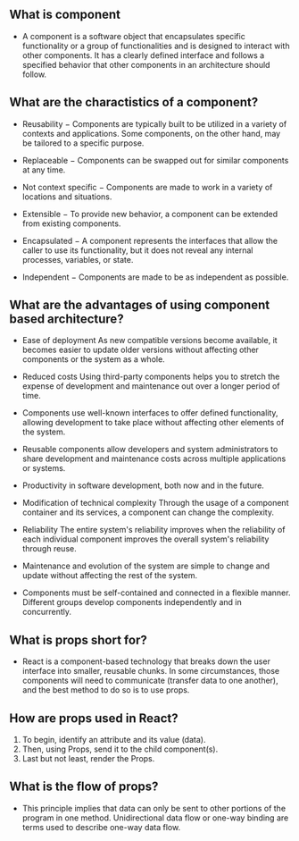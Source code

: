 ## What is component

* A component is a software object that encapsulates specific functionality or a group of functionalities and is designed to interact with other components. It has a clearly defined interface and follows a specified behavior that other components in an architecture should follow.

## What are the charactistics of a component?

* Reusability − Components are typically built to be utilized in a variety of contexts and applications. Some components, on the other hand, may be tailored to a specific purpose.

* Replaceable − Components can be swapped out for similar components at any time.

* Not context specific − Components are made to work in a variety of locations and situations.

* Extensible − To provide new behavior, a component can be extended from existing components.

* Encapsulated − A component represents the interfaces that allow the caller to use its functionality, but it does not reveal any internal processes, variables, or state.

* Independent − Components are made to be as independent as possible.

## What are the advantages of using component based architecture?

* Ease of deployment As new compatible versions become available, it becomes easier to update older versions without affecting other components or the system as a whole.

* Reduced costs Using third-party components helps you to stretch the expense of development and maintenance out over a longer period of time.

* Components use well-known interfaces to offer defined functionality, allowing development to take place without affecting other elements of the system.

* Reusable components allow developers and system administrators to share development and maintenance costs across multiple applications or systems.

* Productivity in software development, both now and in the future.

* Modification of technical complexity Through the usage of a component container and its services, a component can change the complexity.

* Reliability The entire system's reliability improves when the reliability of each individual component improves the overall system's reliability through reuse.

* Maintenance and evolution of the system are simple to change and update without affecting the rest of the system.

* Components must be self-contained and connected in a flexible manner. Different groups develop components independently and in concurrently.

## What is props short for?

* React is a component-based technology that breaks down the user interface into smaller, reusable chunks. In some circumstances, those components will need to communicate (transfer data to one another), and the best method to do so is to use props.

## How are props used in React?

1) To begin, identify an attribute and its value (data).
2) Then, using Props, send it to the child component(s).
3) Last but not least, render the Props.

## What is the flow of props?

* This principle implies that data can only be sent to other portions of the program in one method. Unidirectional data flow or one-way binding are terms used to describe one-way data flow.
